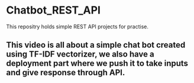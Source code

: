 # Chatbot_REST_API
This repositry holds simple REST API projects for practise.

## This video is all about a simple chat bot created using TF-IDF vectorizer, we also have a deployment part where we push it to take inputs and give response through API.
